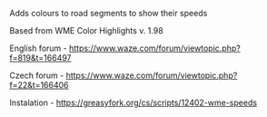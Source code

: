 Adds colours to road segments to show their speeds

Based from WME Color Highlights v. 1.98

English forum - https://www.waze.com/forum/viewtopic.php?f=819&t=166497

Czech forum - https://www.waze.com/forum/viewtopic.php?f=22&t=166406

Instalation - https://greasyfork.org/cs/scripts/12402-wme-speeds